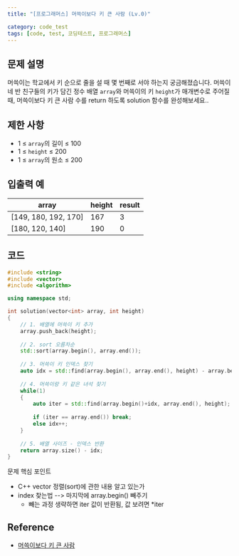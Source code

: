 ```yaml
---
title: "[프로그래머스] 머쓱이보다 키 큰 사람 (Lv.0)"

category: code_test
tags: [code, test, 코딩테스트, 프로그래머스]
---
```


## 문제 설명

머쓱이는 학교에서 키 순으로 줄을 설 때 몇 번째로 서야 하는지 궁금해졌습니다. 머쓱이네 반 친구들의 키가 담긴 정수 배열 `array`와 머쓱이의 키 `height`가 매개변수로 주어질 때, 머쓱이보다 키 큰 사람 수를 return 하도록 solution 함수를 완성해보세요..



## 제한 사항
- 1 ≤ `array`의 길이 ≤ 100
- 1 ≤ `height` ≤ 200
- 1 ≤ `array`의 원소 ≤ 200



## 입출력 예

| array                | height | result |
| -------------------- | ------ | ------ |
| [149, 180, 192, 170] | 167    | 3      |
| [180, 120, 140]      | 190    | 0      |



## 코드

~~~c++
#include <string>
#include <vector>
#include <algorithm>

using namespace std;

int solution(vector<int> array, int height)
{
    // 1. 배열에 머쓱이 키 추가
    array.push_back(height);
    
    // 2. sort 오름차순
    std::sort(array.begin(), array.end());
    
    // 3. 머쓱이 키 인덱스 찾기
    auto idx = std::find(array.begin(), array.end(), height) - array.begin();
    
    // 4. 머쓱이랑 키 같은 녀석 찾기
    while(1)
    {
        auto iter = std::find(array.begin()+idx, array.end(), height);
        
        if (iter == array.end()) break;
        else idx++;
    }
    
    // 5. 배열 사이즈 - 인덱스 반환    
    return array.size() - idx;
}
~~~

문제 핵심 포인트

* C++ vector 정렬(sort)에 관한 내용 알고 있는가
* index 찾는법 --> 마지막에 array.begin() 빼주기
  * 빼는 과정 생략하면 iter 값이 반환됨, 값 보려면 *iter





## Reference
* [머쓱이보다 키 큰 사람](https://school.programmers.co.kr/learn/courses/30/lessons/120585)